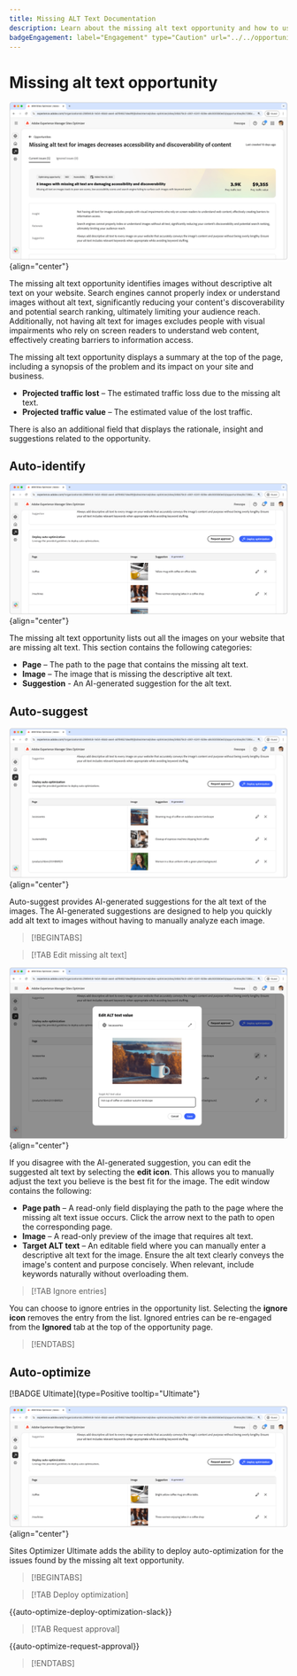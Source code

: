 ```yaml
---
title: Missing ALT Text Documentation
description: Learn about the missing alt text opportunity and how to use it to improve engagement on your website.
badgeEngagement: label="Engagement" type="Caution" url="../../opportunity-types/engagement.md" tooltip="Engagement"
---
```


# Missing alt text opportunity

![Missing alt text opportunity](./assets/missing-alt-text/hero.png){align="center"}

The missing alt text opportunity identifies images without descriptive alt text on your website. Search engines cannot properly index or understand images without alt text, significantly reducing your content's discoverability and potential search ranking, ultimately limiting your audience reach. Additionally, not having alt text for images excludes people with visual impairments who rely on screen readers to understand web content, effectively creating barriers to information access.

The missing alt text opportunity displays a summary at the top of the page, including a synopsis of the problem and its impact on your site and business.

* **Projected traffic lost** – The estimated traffic loss due to the missing alt text.
* **Projected traffic value** – The estimated value of the lost traffic.

There is also an additional field that displays the rationale, insight and suggestions related to the opportunity.

## Auto-identify

![Auto-identify missing alt text](./assets/missing-alt-text/auto-identify.png){align="center"}

The missing alt text opportunity lists out all the images on your website that are missing alt text. This section contains the following categories:

* **Page** – The path to the page that contains the missing alt text.
* **Image** – The image that is missing the descriptive alt text.
* **Suggestion** - An AI-generated suggestion for the alt text.

## Auto-suggest

![Auto-suggest missing alt text](./assets/missing-alt-text/auto-suggest.png){align="center"}

Auto-suggest provides AI-generated suggestions for the alt text of the images. The AI-generated suggestions are designed to help you quickly add alt text to images without having to manually analyze each image. 

>[!BEGINTABS]

>[!TAB Edit missing alt text]

![Edit missing alt text](./assets/missing-alt-text/edit-alt-text-value.png){align="center"}

If you disagree with the AI-generated suggestion, you can edit the suggested alt text by selecting the **edit icon**. This allows you to manually adjust the text you believe is the best fit for the image. The edit window contains the following:

* **Page path** – A read-only field displaying the path to the page where the missing alt text issue occurs. Click the arrow next to the path to open the corresponding page.  
* **Image** – A read-only preview of the image that requires alt text.  
* **Target ALT text** – An editable field where you can manually enter a descriptive alt text for the image. Ensure the alt text clearly conveys the image's content and purpose concisely. When relevant, include keywords naturally without overloading them.  

>[!TAB Ignore entries]

You can choose to ignore entries in the opportunity list. Selecting the **ignore icon** removes the entry from the list. Ignored entries can be re-engaged from the **Ignored** tab at the top of the opportunity page.

>[!ENDTABS]

## Auto-optimize

[!BADGE Ultimate]{type=Positive tooltip="Ultimate"}

![Auto-optimize missing alt text](./assets/missing-alt-text/auto-optimize.png){align="center"}

Sites Optimizer Ultimate adds the ability to deploy auto-optimization for the issues found by the missing alt text opportunity. <!--- TBD-need more in-depth and opportunity specific information here. What does the auto-optimization do?-->

>[!BEGINTABS]

>[!TAB Deploy optimization]

{{auto-optimize-deploy-optimization-slack}}

>[!TAB Request approval]

{{auto-optimize-request-approval}}

>[!ENDTABS]
